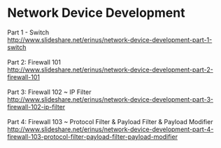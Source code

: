 # Network Device Development<br>
Part 1 - Switch<br>
http://www.slideshare.net/erinus/network-device-development-part-1-switch<br>
<br>
Part 2: Firewall 101<br>
http://www.slideshare.net/erinus/network-device-development-part-2-firewall-101<br>
<br>
Part 3: Firewall 102 ~ IP Filter<br>
http://www.slideshare.net/erinus/network-device-development-part-3-firewall-102-ip-filter<br>
<br>
Part 4: Firewall 103 ~ Protocol Filter & Payload Filter & Payload Modifier<br>
http://www.slideshare.net/erinus/network-device-development-part-4-firewall-103-protocol-filter-payload-filter-payload-modifier<br>